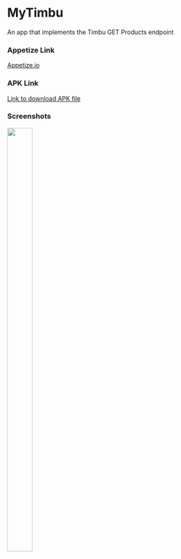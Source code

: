 # MyTimbu

An app that implements the Timbu GET Products endpoint

### Appetize Link
[Appetize.io](https://appetize.io/app/android/com.basebox.mytimbu?device=pixel7&osVersion=13.0)

### APK Link
[Link to download APK file](https://drive.google.com/file/d/1kz3FNhFD0mRmnMTY6w4XByygoO2skYi8/view?usp=sharing)

### Screenshots


<img src=https://github.com/EricoMartin/MyTimbu/assets/47243793/c567ee79-6131-4f14-9586-b486e4993a5c width=34% height=50%>
